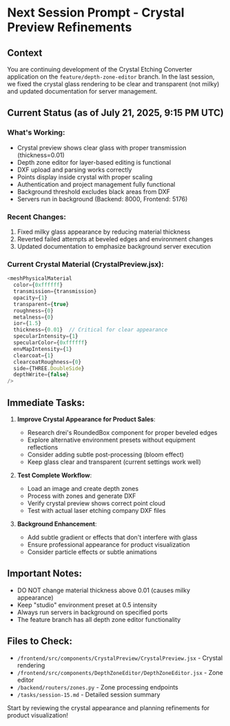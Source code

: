 # Next Session Prompt - Crystal Preview Refinements

## Context
You are continuing development of the Crystal Etching Converter application on the `feature/depth-zone-editor` branch. In the last session, we fixed the crystal glass rendering to be clear and transparent (not milky) and updated documentation for server management.

## Current Status (as of July 21, 2025, 9:15 PM UTC)

### What's Working:
- Crystal preview shows clear glass with proper transmission (thickness=0.01)
- Depth zone editor for layer-based editing is functional
- DXF upload and parsing works correctly
- Points display inside crystal with proper scaling
- Authentication and project management fully functional
- Background threshold excludes black areas from DXF
- Servers run in background (Backend: 8000, Frontend: 5176)

### Recent Changes:
1. Fixed milky glass appearance by reducing material thickness
2. Reverted failed attempts at beveled edges and environment changes
3. Updated documentation to emphasize background server execution

### Current Crystal Material (CrystalPreview.jsx):
```javascript
<meshPhysicalMaterial
  color={0xffffff}
  transmission={transmission}
  opacity={1}
  transparent={true}
  roughness={0}
  metalness={0}
  ior={1.5}
  thickness={0.01}  // Critical for clear appearance
  specularIntensity={1}
  specularColor={0xffffff}
  envMapIntensity={1}
  clearcoat={1}
  clearcoatRoughness={0}
  side={THREE.DoubleSide}
  depthWrite={false}
/>
```

## Immediate Tasks:

1. **Improve Crystal Appearance for Product Sales**:
   - Research drei's RoundedBox component for proper beveled edges
   - Explore alternative environment presets without equipment reflections
   - Consider adding subtle post-processing (bloom effect)
   - Keep glass clear and transparent (current settings work well)

2. **Test Complete Workflow**:
   - Load an image and create depth zones
   - Process with zones and generate DXF
   - Verify crystal preview shows correct point cloud
   - Test with actual laser etching company DXF files

3. **Background Enhancement**:
   - Add subtle gradient or effects that don't interfere with glass
   - Ensure professional appearance for product visualization
   - Consider particle effects or subtle animations

## Important Notes:
- DO NOT change material thickness above 0.01 (causes milky appearance)
- Keep "studio" environment preset at 0.5 intensity
- Always run servers in background on specified ports
- The feature branch has all depth zone editor functionality

## Files to Check:
- `/frontend/src/components/CrystalPreview/CrystalPreview.jsx` - Crystal rendering
- `/frontend/src/components/DepthZoneEditor/DepthZoneEditor.jsx` - Zone editor
- `/backend/routers/zones.py` - Zone processing endpoints
- `/tasks/session-15.md` - Detailed session summary

Start by reviewing the crystal appearance and planning refinements for product visualization!